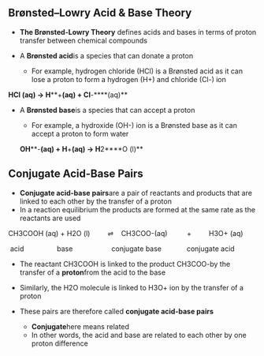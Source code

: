 ## Brønsted–Lowry Acid & Base Theory

* **The Brønsted-Lowry Theory** defines acids and bases in terms of proton transfer between chemical compounds
* A **Brønsted acid**is a species that can donate a proton

  + For example, hydrogen chloride (HCl) is a Brønsted acid as it can lose a proton to form a hydrogen (H+) and chloride (Cl-) ion

**HCl (aq) → H****+****(aq) + Cl****-****(aq)**

* A **Brønsted base**is a species that can accept a proton

  + For example, a hydroxide (OH-) ion is a Brønsted base as it can accept a proton to form water

  **OH****-****(aq) + H****+****(aq) → H****2****O (l)**

## Conjugate Acid-Base Pairs

* **Conjugate acid-base pairs**are a pair of reactants and products that are linked to each other by the transfer of a proton
* In a reaction equilibrium the products are formed at the same rate as the reactants are used

CH3COOH (aq) + H2O (l)         ⇌    CH3COO-(aq)          +         H3O+ (aq)

 acid                 base                    conjugate base             conjugate acid

* The reactant CH3COOH is linked to the product CH3COO-by the transfer of a **proton**from the acid to the base
* Similarly, the H2O molecule is linked to H3O+ ion by the transfer of a proton
* These pairs are therefore called **conjugate acid-base pairs**

  + **Conjugate**here means related
  + In other words, the acid and base are related to each other by one proton difference